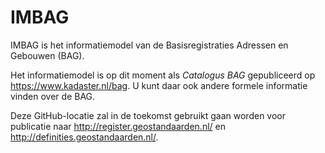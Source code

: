 # IMBAG
IMBAG is het informatiemodel van de Basisregistraties Adressen en Gebouwen (BAG).

Het informatiemodel is op dit moment als _Catalogus BAG_ gepubliceerd op https://www.kadaster.nl/bag.
U kunt daar ook andere formele informatie vinden over de BAG.

Deze GitHub-locatie zal in de toekomst gebruikt gaan worden voor publicatie naar http://register.geostandaarden.nl/ en http://definities.geostandaarden.nl/.
